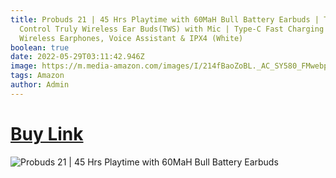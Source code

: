 ```yaml
---
title: Probuds 21 | 45 Hrs Playtime with 60MaH Bull Battery Earbuds | Touch
  Control Truly Wireless Ear Buds(TWS) with Mic | Type-C Fast Charging Bluetooth
  Wireless Earphones, Voice Assistant & IPX4 (White)
boolean: true
date: 2022-05-29T03:11:42.946Z
image: https://m.media-amazon.com/images/I/214fBaoZoBL._AC_SY580_FMwebp_.jpg
tags: Amazon
author: Admin
---
```

# [Buy Link](https://amzn.to/3NLNHnn)

![Probuds 21 | 45 Hrs Playtime with 60MaH Bull Battery Earbuds](https://m.media-amazon.com/images/I/41La18mlMWL._AC_SY580_FMwebp_.jpg)